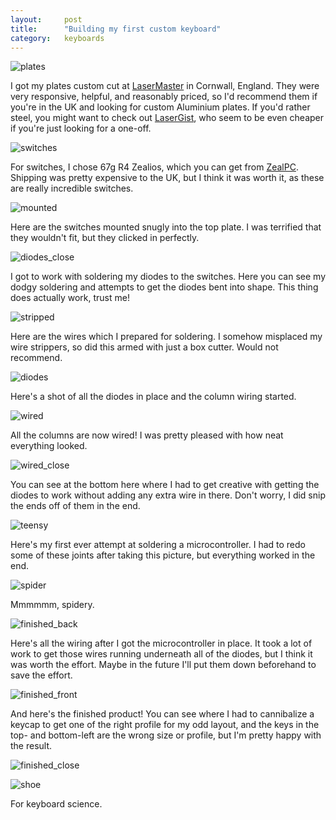 ```yaml
---
layout:     post
title:      "Building my first custom keyboard"
category:   keyboards
---
```


![plates](/assets/keyboard/plates.jpg)

I got my plates custom cut at [LaserMaster](http://www.lasermaster.co.uk/) in Cornwall, England. They were very responsive, helpful, and reasonably priced, so I'd recommend them if you're in the UK and looking for custom Aluminium plates. If you'd rather steel, you might want to check out [LaserGist](http://lasergist.com/), who seem to be even cheaper if you're just looking for a one-off.

![switches](/assets/keyboard/switches.jpg)

For switches, I chose 67g R4 Zealios, which you can get from [ZealPC](https://zealpc.net/collections/group-buy-pre-orders/products/zealio). Shipping was pretty expensive to the UK, but I think it was worth it, as these are really incredible switches.

![mounted](/assets/keyboard/mounted.jpg)

Here are the switches mounted snugly into the top plate. I was terrified that they wouldn't fit, but they clicked in perfectly.

![diodes_close](/assets/keyboard/diodes_close.jpg)

I got to work with soldering my diodes to the switches. Here you can see my dodgy soldering and attempts to get the diodes bent into shape. This thing does actually work, trust me!

![stripped](/assets/keyboard/stripped.jpg)

Here are the wires which I prepared for soldering. I somehow misplaced my wire strippers, so did this armed with just a box cutter. Would not recommend.

![diodes](/assets/keyboard/diodes.jpg)

Here's a shot of all the diodes in place and the column wiring started.

![wired](/assets/keyboard/wired.jpg)

All the columns are now wired! I was pretty pleased with how neat everything looked.

![wired_close](/assets/keyboard/wired_close.jpg)

You can see at the bottom here where I had to get creative with getting the diodes to work without adding any extra wire in there. Don't worry, I did snip the ends off of them in the end.

![teensy](/assets/keyboard/teensy.jpg)

Here's my first ever attempt at soldering a microcontroller. I had to redo some of these joints after taking this picture, but everything worked in the end.

![spider](/assets/keyboard/spider.jpg)

Mmmmmm, spidery.

![finished_back](/assets/keyboard/finished_back.jpg)

Here's all the wiring after I got the microcontroller in place. It took a lot of work to get those wires running underneath all of the diodes, but I think it was worth the effort. Maybe in the future I'll put them down beforehand to save the effort.

![finished_front](/assets/keyboard/finished_front.jpg)

And here's the finished product! You can see where I had to cannibalize a keycap to get one of the right profile for my odd layout, and the keys in the top- and bottom-left are the wrong size or profile, but I'm pretty happy with the result.

![finished_close](/assets/keyboard/finished_close.jpg)

![shoe](/assets/keyboard/shoe.jpg)

For keyboard science.
